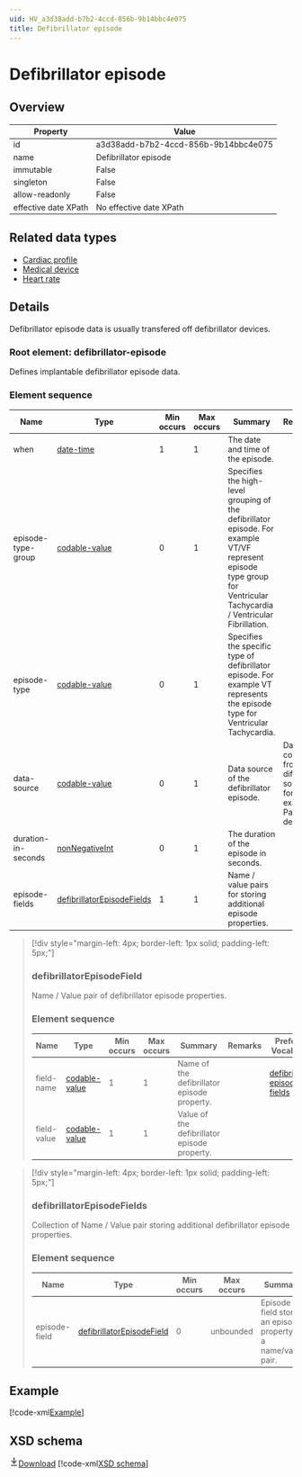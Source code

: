 ```yaml
---
uid: HV_a3d38add-b7b2-4ccd-856b-9b14bbc4e075
title: Defibrillator episode
---
```


# Defibrillator episode

## Overview

Property|Value
---|---
id|a3d38add-b7b2-4ccd-856b-9b14bbc4e075
name|Defibrillator episode
immutable|False
singleton|False
allow-readonly|False
effective date XPath|No effective date XPath

## Related data types

- [Cardiac profile](xref:HV_adaf49ad-8e10-49f8-9783-174819e97051)
- [Medical device](xref:HV_EF9CF8D5-6C0B-4292-997F-4047240BC7BE)
- [Heart rate](xref:HV_b81eb4a6-6eac-4292-ae93-3872d6870994)

## Details
Defibrillator episode data is usually transfered off defibrillator devices.

<a name='defibrillator-episode'></a>

### Root element: defibrillator-episode

Defines implantable defibrillator episode data.

### Element sequence

Name|Type|Min occurs|Max occurs|Summary|Remarks|Preferred Vocabulary
---|---|---|---|---|---|---
when|[date-time](xref:HV_File_dates#date-time)|1|1|The date and time of the episode.||
episode-type-group|[codable-value](xref:HV_3e730686-781f-4616-aa0d-817bba8eb141#codable-value)|0|1|Specifies the high-level grouping of the defibrillator episode. For example VT/VF represent episode type group for Ventricular Tachycardia / Ventricular Fibrillation.||[defibrillator-episode-type-groups](xref:HV_8852c750-bbb7-43eb-8934-7b6899653ef3)
episode-type|[codable-value](xref:HV_3e730686-781f-4616-aa0d-817bba8eb141#codable-value)|0|1|Specifies the specific type of defibrillator episode. For example VT represents the episode type for Ventricular Tachycardia.||[defibrillator-episode-types](xref:HV_2b7ad830-ee1f-474d-a255-4ceff3503bc0)
data-source|[codable-value](xref:HV_3e730686-781f-4616-aa0d-817bba8eb141#codable-value)|0|1|Data source of the defibrillator episode.|Data can come from different sources, for example Paceart device.|[defibrillator-data-sources](xref:HV_3ba1915c-58ba-4cf3-bf8c-d99bba77a9f8)
duration-in-seconds|[nonNegativeInt](xref:HV_3e730686-781f-4616-aa0d-817bba8eb141#nonNegativeInt)|0|1|The duration of the episode in seconds.||
episode-fields|[defibrillatorEpisodeFields](#defibrillatorEpisodeFields)|1|1|Name / value pairs for storing additional episode properties.||

>[!div style="margin-left: 4px; border-left: 1px solid; padding-left: 5px;"]
>
> <a name='defibrillatorEpisodeField'></a>
>
> ### defibrillatorEpisodeField
>
> Name / Value pair of defibrillator episode properties.
>
> ### Element sequence
>
> Name|Type|Min occurs|Max occurs|Summary|Remarks|Preferred Vocabulary
> ---|---|---|---|---|---|---
> field-name|[codable-value](xref:HV_3e730686-781f-4616-aa0d-817bba8eb141#codable-value)|1|1|Name of the defibrillator episode property.||[defibrillator-episode-fields](xref:HV_1778f028-fea8-4076-b003-aa6adb628ec7)
> field-value|[codable-value](xref:HV_3e730686-781f-4616-aa0d-817bba8eb141#codable-value)|1|1|Value of the defibrillator episode property.||
>
>

>[!div style="margin-left: 4px; border-left: 1px solid; padding-left: 5px;"]
>
> <a name='defibrillatorEpisodeFields'></a>
>
> ### defibrillatorEpisodeFields
>
> Collection of Name / Value pair storing additional defibrillator episode properties.
>
> ### Element sequence
>
> Name|Type|Min occurs|Max occurs|Summary|Remarks
> ---|---|---|---|---|---
> episode-field|[defibrillatorEpisodeField](#defibrillatorEpisodeField)|0|unbounded|Episode field stores an episode property as a name/value pair.|
>
>

## Example
[!code-xml[Example](../sample-xml/a3d38add-b7b2-4ccd-856b-9b14bbc4e075.xml)]

## XSD schema
[![Download](/healthvault/images/download.png)Download](../xsd/defibrillator-episode.xsd)
[!code-xml[XSD schema](../xsd/defibrillator-episode.xsd)]
